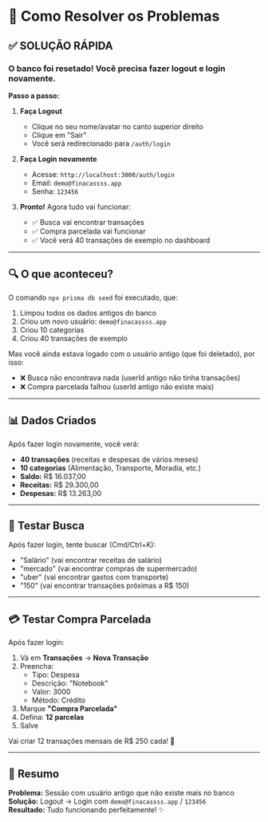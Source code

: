 # 🔧 Como Resolver os Problemas

## ✅ SOLUÇÃO RÁPIDA

### O banco foi resetado! Você precisa fazer logout e login novamente.

**Passo a passo:**

1. **Faça Logout**

   - Clique no seu nome/avatar no canto superior direito
   - Clique em "Sair"
   - Você será redirecionado para `/auth/login`

2. **Faça Login novamente**

   - Acesse: `http://localhost:3000/auth/login`
   - Email: `demo@finacassss.app`
   - Senha: `123456`

3. **Pronto!** Agora tudo vai funcionar:
   - ✅ Busca vai encontrar transações
   - ✅ Compra parcelada vai funcionar
   - ✅ Você verá 40 transações de exemplo no dashboard

---

## 🔍 O que aconteceu?

O comando `npx prisma db seed` foi executado, que:

1. Limpou todos os dados antigos do banco
2. Criou um novo usuário: `demo@finacassss.app`
3. Criou 10 categorias
4. Criou 40 transações de exemplo

Mas você ainda estava logado com o usuário antigo (que foi deletado), por isso:

- ❌ Busca não encontrava nada (userId antigo não tinha transações)
- ❌ Compra parcelada falhou (userId antigo não existe mais)

---

## 📊 Dados Criados

Após fazer login novamente, você verá:

- **40 transações** (receitas e despesas de vários meses)
- **10 categorias** (Alimentação, Transporte, Moradia, etc.)
- **Saldo:** R$ 16.037,00
- **Receitas:** R$ 29.300,00
- **Despesas:** R$ 13.263,00

---

## 🧪 Testar Busca

Após fazer login, tente buscar (Cmd/Ctrl+K):

- "Salário" (vai encontrar receitas de salário)
- "mercado" (vai encontrar compras de supermercado)
- "uber" (vai encontrar gastos com transporte)
- "150" (vai encontrar transações próximas a R$ 150)

---

## 💳 Testar Compra Parcelada

Após fazer login:

1. Vá em **Transações** → **Nova Transação**
2. Preencha:
   - Tipo: Despesa
   - Descrição: "Notebook"
   - Valor: 3000
   - Método: Crédito
3. Marque **"Compra Parcelada"**
4. Defina: **12 parcelas**
5. Salve

Vai criar 12 transações mensais de R$ 250 cada! 🎉

---

## 📝 Resumo

**Problema:** Sessão com usuário antigo que não existe mais no banco  
**Solução:** Logout → Login com `demo@finacassss.app` / `123456`  
**Resultado:** Tudo funcionando perfeitamente! ✨
